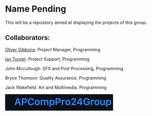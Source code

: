 # Name Pending
This will be a repository aimed at displaying the projects of this group. 
## Collaborators: 

[Oliver Gibbons](https://github.com/OliverGibbons1): Project Manager, Programming

[Ian Turner]([https://github.com/Ian-Turner4]): Project Support, Programming

John Mccullough: SFX and Post Processing, Programming

Bryce Thomson: Quality Assurance, Programming

Jack Wakefield: Art and Multimedia, Programming

![image](https://github.com/OliverGibbons1/APCompPro24Group/blob/main/images/Screenshot%202023-10-09%20at%208.47.38%20AM.png?raw=true)
